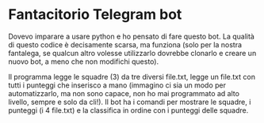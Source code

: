 # Fantacitorio Telegram bot

Dovevo imparare a usare python e ho pensato di fare questo bot. La qualità di questo codice è decisamente scarsa, ma funziona (solo per la nostra fantalega, se qualcun altro volesse utilizzarlo dovrebbe clonarlo e creare un nuovo bot, a meno che non modifichi questo).

Il programma legge le squadre (3) da tre diversi file.txt, legge un file.txt con tutti i punteggi che inserisco a mano (immagino ci sia un modo per automatizzarlo, ma non sono capace, non ho mai programmato ad alto livello, sempre e solo da cli!). Il bot ha i comandi per mostrare le squadre, i punteggi (i 4 file.txt) e la classifica in ordine con i punteggi delle squadre.
